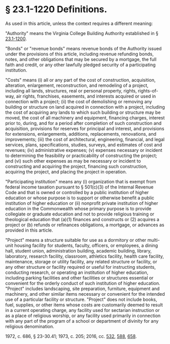 # § 23.1-1220 Definitions.

<p>As used in this article, unless the context requires a different meaning:</p><p>"Authority" means the Virginia College Building Authority established in § <a href='http://law.lis.virginia.gov/vacode/23.1-1200/'>23.1-1200</a>.</p><p>"Bonds" or "revenue bonds" means revenue bonds of the Authority issued under the provisions of this article, including revenue refunding bonds, notes, and other obligations that may be secured by a mortgage, the full faith and credit, or any other lawfully pledged security of a participating institution.</p><p>"Costs" means (i) all or any part of the cost of construction, acquisition, alteration, enlargement, reconstruction, and remodeling of a project, including all lands, structures, real or personal property, rights, rights-of-way, air rights, franchises, easements, and interests acquired or used in connection with a project; (ii) the cost of demolishing or removing any building or structure on land acquired in connection with a project, including the cost of acquiring any lands to which such building or structure may be moved, the cost of all machinery and equipment, financing charges, interest prior to, during, and for a period after completion of such construction and acquisition, provisions for reserves for principal and interest, and provisions for extensions, enlargements, additions, replacements, renovations, and improvements; (iii) the cost of architectural, engineering, financial, and legal services, plans, specifications, studies, surveys, and estimates of cost and revenues; (iv) administrative expenses; (v) expenses necessary or incident to determining the feasibility or practicability of constructing the project; and (vi) such other expenses as may be necessary or incident to constructing and acquiring the project, financing such construction, acquiring the project, and placing the project in operation.</p><p>"Participating institution" means any (i) organization that is exempt from federal income taxation pursuant to § 501(c)(3) of the Internal Revenue Code and that is owned or controlled by a public institution of higher education or whose purpose is to support or otherwise benefit a public institution of higher education or (ii) nonprofit private institution of higher education in the Commonwealth whose primary purpose is to provide collegiate or graduate education and not to provide religious training or theological education that (a)(1) finances and constructs or (2) acquires a project or (b) refunds or refinances obligations, a mortgage, or advances as provided in this article.</p><p>"Project" means a structure suitable for use as a dormitory or other multi-unit housing facility for students, faculty, officers, or employees, a dining hall, student union, administration building, academic building, library, laboratory, research facility, classroom, athletics facility, health care facility, maintenance, storage or utility facility, any related structure or facility, or any other structure or facility required or useful for instructing students, conducting research, or operating an institution of higher education, including parking facilities and other facilities or structures essential or convenient for the orderly conduct of such institution of higher education. "Project" includes landscaping, site preparation, furniture, equipment and machinery, and other similar items necessary or convenient for the intended use of a particular facility or structure. "Project" does not include books, fuel, supplies, or other items whose costs are customarily deemed to result in a current operating charge, any facility used for sectarian instruction or as a place of religious worship, or any facility used primarily in connection with any part of the program of a school or department of divinity for any religious denomination.</p><p>1972, c. 686, § 23-30.41; 1973, c. 205; 2016, cc. <a href='http://lis.virginia.gov/cgi-bin/legp604.exe?161+ful+CHAP0532'>532</a>, <a href='http://lis.virginia.gov/cgi-bin/legp604.exe?161+ful+CHAP0588'>588</a>, <a href='http://lis.virginia.gov/cgi-bin/legp604.exe?161+ful+CHAP0658'>658</a>.</p>